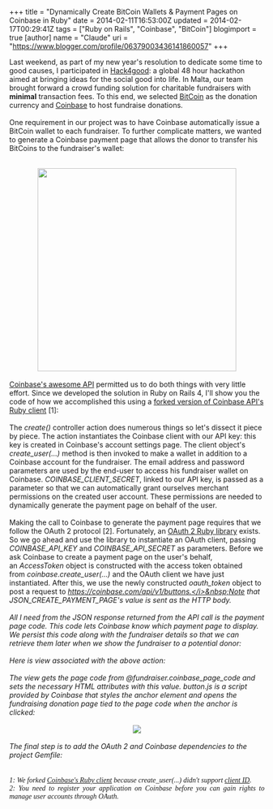 +++
title = "Dynamically Create BitCoin Wallets & Payment Pages on Coinbase in Ruby"
date = 2014-02-11T16:53:00Z
updated = 2014-02-17T00:29:41Z
tags = ["Ruby on Rails", "Coinbase", "BitCoin"]
blogimport = true 
[author]
	name = "Claude"
	uri = "https://www.blogger.com/profile/06379003436141860057"
+++

Last weekend, as part of my new year's resolution to dedicate some time to good causes, I participated in <a href="http://hack4good.io/" target="_blank">Hack4good</a>: a global 48 hour hackathon aimed at bringing ideas for the social good into life. In Malta, our team brought forward a crowd funding solution for charitable fundraisers with <b>minimal</b> transaction fees. To this end, we selected <a href="https://www.youtube.com/watch?v=Um63OQz3bjo" target="_blank">BitCoin</a> as the donation currency and <a href="https://coinbase.com/" target="_blank">Coinbase</a> to host fundraise donations.<br /><br />One requirement in our project was to have Coinbase automatically issue a BitCoin wallet to each&nbsp;fundraiser. To further complicate matters, we wanted to generate a Coinbase payment page that allows the donor to&nbsp;transfer his BitCoins to the fundraiser's wallet:<br /><br /><div class="separator" style="clear: both; text-align: center;"><a href="http://1.bp.blogspot.com/-9URc-UR2bBg/UvouzVJqjUI/AAAAAAAAAHY/VTX_OUmsRW4/s1600/coinbase-payment-page.png" imageanchor="1" style="margin-left: 1em; margin-right: 1em;"><img border="0" src="http://1.bp.blogspot.com/-9URc-UR2bBg/UvouzVJqjUI/AAAAAAAAAHY/VTX_OUmsRW4/s1600/coinbase-payment-page.png" height="400" width="392" /></a></div><div class="separator" style="clear: both; text-align: center;"><br /></div><a href="https://coinbase.com/api/doc" target="_blank">Coinbase's awesome API</a> permitted us to do both things with very little effort. Since we developed the solution in Ruby on Rails 4, I'll show you the code of how we accomplished this using a <a href="https://github.com/claudemamo/coinbase-ruby" target="_blank">forked version of Coinbase API's Ruby client</a> [1]:<br /><br /><script src="https://gist.github.com/claudemamo/8918100.js?file=fundraiser_controller(1).rb"></script>The&nbsp;<i>create()</i>&nbsp;controller action does numerous things so let's dissect it piece by piece. The action instantiates the Coinbase client with our API key: this key is created in Coinbase's account settings page. The client object's <i>create_user(...)</i> method is then invoked to make a wallet in addition to a Coinbase account for the fundraiser. The email address and password parameters are used by the end-user to access his fundraiser wallet on Coinbase. <i>COINBASE_CLIENT_SECRET</i>, linked to our API key, is passed as a parameter so that we can automatically grant ourselves merchant permissions on the created user account. These permissions are needed to dynamically generate the payment page on behalf of the user.<br /><br />Making the call to Coinbase to generate the payment page requires that we follow the OAuth 2 protocol [2]. Fortunately, an&nbsp;<a href="https://rubygems.org/gems/oauth2" target="_blank">OAuth 2 Ruby library</a> exists. So we go ahead and use the library to instantiate an OAuth client, passing <i>COINBASE_API_KEY</i> and <i>COINBASE_API_SECRET</i> as parameters. Before we ask Coinbase to create a payment page on the user's behalf, an&nbsp;<i>AccessToken</i> object is constructed with the access token obtained from&nbsp;<i>coinbase</i>.<i>create_user(...)</i>&nbsp;and the OAuth client we have just instantiated. After this, we use the newly constructed&nbsp;<i>oauth_token</i>&nbsp;object to post a request to&nbsp;<i>https://coinbase.com/api/v1/buttons.</i>&nbsp;Note that <i>JSON_CREATE_PAYMENT_PAGE</i>'s value is sent as the HTTP body.<br /><br />All I need from the JSON response returned from the API call is the payment page code. This code lets Coinbase know which payment page to display. We persist this code along with the fundraiser details so that we can retrieve them later when we show the fundraiser to a potential donor:<br /><br /><script src="https://gist.github.com/claudemamo/8918100.js?file=fundraiser_controller(2).rb"></script>Here is view associated with the above action:<br /><br /><script src="https://gist.github.com/claudemamo/8918100.js?file=show.html.erb"></script>The view gets the page code from&nbsp;<i>@fundraiser.coinbase_page_code</i> and sets the necessary HTML attributes with this value. <i>button.js</i>&nbsp;is a script provided by Coinbase that styles the anchor element and opens the fundraising donation page tied to the page code when the anchor is clicked:<br /><br /><div class="separator" style="clear: both; text-align: center;"><a href="http://4.bp.blogspot.com/-216Y0Y3NHe8/Uvoo9rAJu5I/AAAAAAAAAHM/yQWlxI-KSEE/s1600/donation_large.png" imageanchor="1" style="margin-left: 1em; margin-right: 1em;"><img border="0" src="http://4.bp.blogspot.com/-216Y0Y3NHe8/Uvoo9rAJu5I/AAAAAAAAAHM/yQWlxI-KSEE/s1600/donation_large.png" /></a></div><br />The final step is to add the OAuth 2 and Coinbase dependencies to the project Gemfile:<br /><br /><script src="https://gist.github.com/claudemamo/8918100.js?file=Gemfile"></script><br /><div style="text-align: justify;"><span class="num" style="font-family: Times, 'Times New Roman', serif;">1: We forked <a href="https://github.com/coinbase/coinbase-ruby" target="_blank">Coinbase's Ruby client</a> because <i>create_user(...)</i>&nbsp;didn't support&nbsp;<a href="https://coinbase.com/api/doc/1.0/users/create.html" target="_blank">client ID</a>.</span></div><div style="text-align: justify;"><span class="num" style="font-family: Times, 'Times New Roman', serif;">2: You need to register your application on Coinbase before you can gain rights to manage user accounts through OAuth.&nbsp;</span></div>
